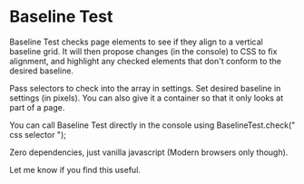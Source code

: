 Baseline Test
===============

Baseline Test checks page elements to see if they align to a vertical baseline grid.
It will then propose changes (in the console) to CSS to fix alignment,
and highlight any checked elements that don't conform to the desired baseline.

Pass selectors to check into the array in settings.
Set desired baseline in settings (in pixels).
You can also give it a container so that it only looks at part of a page.

You can call Baseline Test directly in the console using BaselineTest.check(" css selector ");

Zero dependencies, just vanilla javascript (Modern browsers only though).

Let me know if you find this useful.